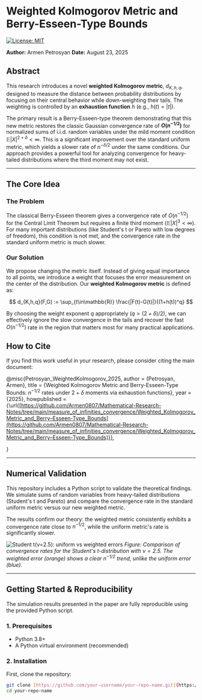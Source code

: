 # Weighted Kolmogorov Metric and Berry-Esseen-Type Bounds

[![License: MIT](https://img.shields.io/badge/License-MIT-yellow.svg)](https://opensource.org/licenses/MIT)

**Author:** Armen Petrosyan
**Date:** August 23, 2025

##  Abstract

This research introduces a novel **weighted Kolmogorov metric**, $d_{K,h,q}$, designed to measure the distance between probability distributions by focusing on their central behavior while down-weighting their tails. The weighting is controlled by an **exhaustion function** $h$ (e.g., $h(t)=|t|$).

The primary result is a Berry-Esseen-type theorem demonstrating that this new metric restores the classic Gaussian convergence rate of **$O(n^{-1/2})$** for normalized sums of i.i.d. random variables under the mild moment condition $\mathbb{E}|X|^{2+\delta} < \infty$. This is a significant improvement over the standard uniform metric, which yields a slower rate of $n^{-\delta/2}$ under the same conditions. Our approach provides a powerful tool for analyzing convergence for heavy-tailed distributions where the third moment may not exist.

---

##  The Core Idea

### The Problem
The classical Berry-Esseen theorem gives a convergence rate of $O(n^{-1/2})$ for the Central Limit Theorem but requires a finite third moment ($\mathbb{E}|X|^3 < \infty$). For many important distributions (like Student's t or Pareto with low degrees of freedom), this condition is not met, and the convergence rate in the standard uniform metric is much slower.

### Our Solution
We propose changing the metric itself. Instead of giving equal importance to all points, we introduce a weight that focuses the error measurement on the center of the distribution. Our **weighted Kolmogorov metric** is defined as:

$$
d_{K,h,q}(F,G) := \sup_{t\in\mathbb{R}} \frac{|F(t)-G(t)|}{(1+h(t))^q}
$$

By choosing the weight exponent $q$ appropriately ($q > (2+\delta)/2$), we can effectively ignore the slow convergence in the tails and recover the fast $O(n^{-1/2})$ rate in the region that matters most for many practical applications.

## How to Cite
If you find this work useful in your research, please consider citing the main document:

@misc{Petrosyan_WeightedKolmogorov_2025,
  author       = {Petrosyan, Armen},
  title        = {Weighted Kolmogorov Metric and Berry-Esseen-Type Bounds: $n^{-1/2}$ rates under $2+\delta$ moments via exhaustion functions},
  year         = {2025},
  howpublished = {\url{[https://github.com/Armen0807/Mathematical-Research-Notes/tree/main/measure_of_infinities_convergence/Weighted_Kolmogorov_Metric_and_Berry–Esseen-Type_Bounds](https://github.com/Armen0807/Mathematical-Research-Notes/tree/main/measure_of_infinities_convergence/Weighted_Kolmogorov_Metric_and_Berry–Esseen-Type_Bounds)}},

}

---

##  Numerical Validation

This repository includes a Python script to validate the theoretical findings. We simulate sums of random variables from heavy-tailed distributions (Student's t and Pareto) and compare the convergence rate in the standard uniform metric versus our new weighted metric.

The results confirm our theory: the weighted metric consistently exhibits a convergence rate close to $n^{-1/2}$, while the uniform metric's rate is significantly slower.

![Student t(ν=2.5): uniform vs weighted errors](out\compare_student.png)
*Figure: Comparison of convergence rates for the Student's t-distribution with $\nu=2.5$. The weighted error (orange) shows a clear $n^{-1/2}$ trend, unlike the uniform error (blue).*

---

##  Getting Started & Reproducibility

The simulation results presented in the paper are fully reproducible using the provided Python script.

### 1. Prerequisites
- Python 3.8+
- A Python virtual environment (recommended)

### 2. Installation
First, clone the repository:
```bash
git clone [https://github.com/your-username/your-repo-name.git](https://github.com/your-username/your-repo-name.git)
cd your-repo-name